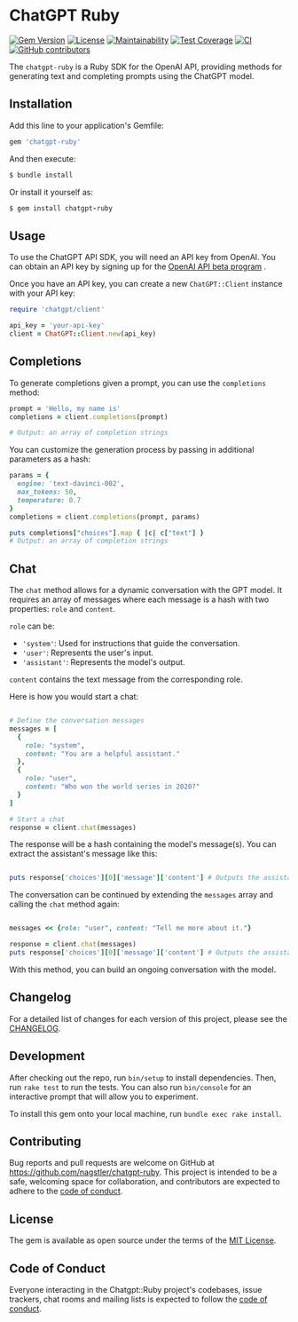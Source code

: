 # ChatGPT Ruby

[![Gem Version](https://badge.fury.io/rb/chatgpt-ruby.svg)](https://badge.fury.io/rb/chatgpt-ruby) [![License](https://img.shields.io/badge/License-MIT-yellow.svg)](https://opensource.org/licenses/MIT) [![Maintainability](https://api.codeclimate.com/v1/badges/08c7e7b58e9fbe7156eb/maintainability)](https://codeclimate.com/github/nagstler/chatgpt-ruby/maintainability) [![Test Coverage](https://api.codeclimate.com/v1/badges/08c7e7b58e9fbe7156eb/test_coverage)](https://codeclimate.com/github/nagstler/chatgpt-ruby/test_coverage) [![CI](https://github.com/nagstler/chatgpt-ruby/actions/workflows/ci.yml/badge.svg?branch=main)](https://github.com/nagstler/chatgpt-ruby/actions/workflows/ci.yml) [![GitHub contributors](https://img.shields.io/github/contributors/nagstler/chatgpt-ruby)](https://github.com/nagstler/chatgpt-ruby/graphs/contributors)

The `chatgpt-ruby` is a Ruby SDK for the OpenAI API, providing methods for generating text and completing prompts using the ChatGPT model.

## Installation

Add this line to your application's Gemfile:

```ruby
gem 'chatgpt-ruby'
```

And then execute:

```ruby
$ bundle install
```

Or install it yourself as:

```ruby
$ gem install chatgpt-ruby
```

## Usage

To use the ChatGPT API SDK, you will need an API key from OpenAI. You can obtain an API key by signing up for the [OpenAI API beta program](https://beta.openai.com/signup/) .

Once you have an API key, you can create a new `ChatGPT::Client` instance with your API key:

```ruby
require 'chatgpt/client'

api_key = 'your-api-key'
client = ChatGPT::Client.new(api_key)
```

## Completions

To generate completions given a prompt, you can use the `completions` method:

```ruby
prompt = 'Hello, my name is'
completions = client.completions(prompt)

# Output: an array of completion strings
```

You can customize the generation process by passing in additional parameters as a hash:

```ruby
params = {
  engine: 'text-davinci-002',
  max_tokens: 50,
  temperature: 0.7
}
completions = client.completions(prompt, params)

puts completions["choices"].map { |c| c["text"] }
# Output: an array of completion strings
```

## Chat

The `chat` method allows for a dynamic conversation with the GPT model. It requires an array of messages where each message is a hash with two properties: `role` and `content`.

`role` can be: 
- `'system'`: Used for instructions that guide the conversation. 
- `'user'`: Represents the user's input. 
- `'assistant'`: Represents the model's output.

`content` contains the text message from the corresponding role.

Here is how you would start a chat:

```ruby

# Define the conversation messages
messages = [
  {
    role: "system",
    content: "You are a helpful assistant."
  },
  {
    role: "user",
    content: "Who won the world series in 2020?"
  }
]

# Start a chat
response = client.chat(messages)
```

The response will be a hash containing the model's message(s). You can extract the assistant's message like this:

```ruby

puts response['choices'][0]['message']['content'] # Outputs the assistant's message
```

The conversation can be continued by extending the `messages` array and calling the `chat` method again:

```ruby

messages << {role: "user", content: "Tell me more about it."}

response = client.chat(messages)
puts response['choices'][0]['message']['content'] # Outputs the assistant's new message
```

With this method, you can build an ongoing conversation with the model.

## Changelog

For a detailed list of changes for each version of this project, please see the [CHANGELOG](CHANGELOG.md).

## Development

After checking out the repo, run `bin/setup` to install dependencies. Then, run `rake test` to run the tests. You can also run `bin/console` for an interactive prompt that will allow you to experiment.

To install this gem onto your local machine, run `bundle exec rake install`.

## Contributing

Bug reports and pull requests are welcome on GitHub at https://github.com/nagstler/chatgpt-ruby. This project is intended to be a safe, welcoming space for collaboration, and contributors are expected to adhere to the [code of conduct](https://github.com/nagstler/chatgpt-ruby/blob/main/CODE_OF_CONDUCT.md).

## License

The gem is available as open source under the terms of the [MIT License](https://opensource.org/licenses/MIT).

## Code of Conduct

Everyone interacting in the Chatgpt::Ruby project's codebases, issue trackers, chat rooms and mailing lists is expected to follow the [code of conduct](https://github.com/nagstler/chatgpt-ruby/blob/main/CODE_OF_CONDUCT.md).

